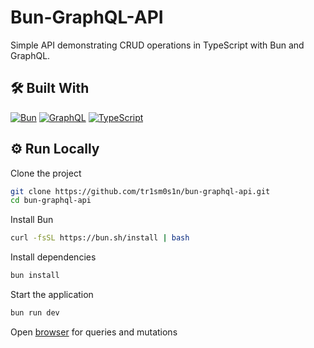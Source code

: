 # Bun-GraphQL-API

Simple API demonstrating CRUD operations in TypeScript with Bun and GraphQL.

## 🛠 Built With

[![Bun](https://img.shields.io/badge/bun-dimgray?style=for-the-badge&logo=bun&logoColor=white)](https://bun.sh/)
[![GraphQL](https://img.shields.io/badge/graphql-mediumvioletred?style=for-the-badge&logo=graphql&logoColor=white)](https://graphql.org/)
[![TypeScript](https://img.shields.io/badge/typescript-royalblue?style=for-the-badge&logo=typescript&logoColor=white)](https://www.typescriptlang.org/)

## ⚙️ Run Locally

Clone the project

```bash
git clone https://github.com/tr1sm0s1n/bun-graphql-api.git
cd bun-graphql-api
```

Install Bun

```bash
curl -fsSL https://bun.sh/install | bash
```

Install dependencies

```bash
bun install
```

Start the application

```bash
bun run dev
```

Open [browser](http://localhost:4000) for queries and mutations
